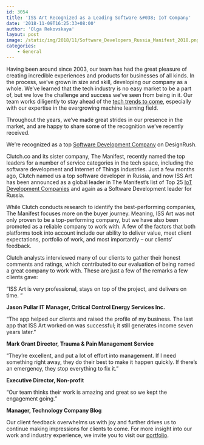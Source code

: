 ```yaml
---
id: 3054
title: 'ISS Art Recognized as a Leading Software &#038; IoT Company'
date: '2018-11-09T16:25:33+08:00'
author: 'Olga Rekovskaya'
layout: post
image: /static/img/2018/11/Software_Developers_Russia_Manifest_2018.png
categories:
    - General
---
```


Having been around since 2003, our team has had the great pleasure of creating incredible experiences and products for businesses of all kinds. In the process, we’ve grown in size and skill, developing our company as a whole. We’ve learned that the tech industry is no easy market to be a part of, but we love the challenge and success we’ve seen from being in it. Our team works diligently to stay ahead of the [tech trends to come](https://www.forbes.com/sites/forbestechcouncil/2018/01/24/popular-trends-ready-to-disrupt-the-tech-industry-in-2018/#3f8c402f6ce1), especially with our expertise in the evergrowing machine learning field.

Throughout the years, we’ve made great strides in our presence in the market, and are happy to share some of the recognition we’ve recently received.

<span lang="EN-US">We’re recognized as a top </span>[<u><span lang="EN-US">Software Development Company</span></u>](https://www.designrush.com/agency/software-development)<span lang="EN-US"> </span><span lang="EN-US">on DesignRush.</span>

Clutch.co and its sister company, The Manifest, recently named the top leaders for a number of service categories in the tech space, including the software development and Internet of Things industries. Just a few months ago, Clutch named us a top software developer in Russia, and now ISS Art has been announced as a global leader in The Manifest’s list of Top 25 [IoT Development Companies](https://themanifest.com/internet-of-things/companies) and again as a Software Development leader for Russia.

While Clutch conducts research to identify the best-performing companies, The Manifest focuses more on the buyer journey. Meaning, ISS Art was not only proven to be a top-performing company, but we have also been promoted as a reliable company to work with. A few of the factors that both platforms took into account include our ability to deliver value, meet client expectations, portfolio of work, and most importantly – our clients’ feedback.

Clutch analysts interviewed many of our clients to gather their honest comments and ratings, which contributed to our evaluation of being named a great company to work with. These are just a few of the remarks a few clients gave:

“ISS Art is very professional, stays on top of the project, and delivers on time. “

**Jason Pullar
IT Manager, Critical Control Energy Services Inc.**

“The app helped our clients and raised the profile of my business. The last app that ISS Art worked on was successful; it still generates income seven years later.”

**Mark Grant
Director, Trauma & Pain Management Service**

“They’re excellent, and put a lot of effort into management. If I need something right away, they do their best to make it happen quickly. If there’s an emergency, they stop everything to fix it.”

**Executive Director, Non-profit**

“Our team thinks their work is amazing and great so we kept the engagement going.”

**Manager, Technology Company Blog**

Our client feedback overwhelms us with joy and further drives us to continue making impressions for clients to come. For more insight into our work and industry experience, we invite you to visit our [portfolio](https://issart.com/portfolio/).